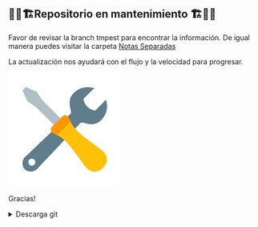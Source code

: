 ## 🔧🚧🏗️Repositorio en mantenimiento 🏗️🚧🔧
  
Favor de revisar la branch tmpest para encontrar la información.
De igual manera puedes visitar la carpeta [Notas Separadas](/Notas%20Separadas)

La actualización nos ayudará con el flujo y la velocidad para progresar.  

![alt](static/maintenance.png)
  

Gracias! 
  
<details>
<summary>Descarga git</summary>
<a hre></a>
</details>